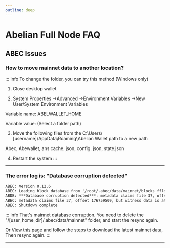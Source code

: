 ```yaml
---
outline: deep
---
```


# Abelian Full Node FAQ

## ABEC Issues

### <Badge type="warning" text="QUESTION" /> How to move mainnet data to another location?

::: info <Badge type="tip" text="ANSWER" />
To change the folder, you can try this method (Windows only)

1. Close desktop wallet

2. System Properties ->Advanced ->Environment Variables ->New User/System Environment Variables

Variable name: ABELWALLET_HOME

Variable value: (Select a folder path)

3. Move the following files from the 
C:\Users\\[username]\AppData\Roaming\Abelian Wallet path to a new path

Abec, Abewallet, ans cache. json, config. json, state.json

4. Restart the system
:::

---

### <Badge type="warning" text="QUESTION" /> The error log is: "Database corruption detected"
```txt
ABEC: Version 0.12.6
ABEC: Loading block database from '/root/.abec/data/mainnet/blocks_ffldb'
ABDB: ***Database corruption detected***: metadata claims file 37, offset 176759509, but witness data is at file 0, offset 0
ABEC: metadata claims file 37, offset 176759509, but witness data is at file 0, offset 0
ABEC: Shutdown complete
```

::: info <Badge type="tip" text="ANSWER" />
That's mainnet database corruption. You need to delete the "/[user_home_dir]/.abec/data/mainnet" folder, and start the resync again.

Or [View this page](/downloads/mainnet-db) and follow the steps to download the latest mainnet data, Then resync again.
:::

---